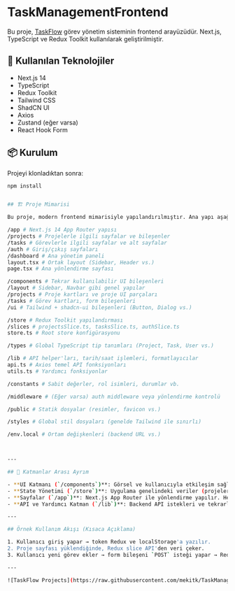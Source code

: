 # TaskManagementFrontend

Bu proje, [TaskFlow](https://github.com/mekitk/TaskManagementFrontend) görev yönetim sisteminin frontend arayüzüdür. Next.js, TypeScript ve Redux Toolkit kullanılarak geliştirilmiştir.

## 🚀 Kullanılan Teknolojiler

- Next.js 14
- TypeScript
- Redux Toolkit
- Tailwind CSS
- ShadCN UI
- Axios
- Zustand (eğer varsa)
- React Hook Form

## 📦 Kurulum

Projeyi klonladıktan sonra:

```bash
npm install


## 🏗️ Proje Mimarisi

Bu proje, modern frontend mimarisiyle yapılandırılmıştır. Ana yapı aşağıdaki gibidir:

/app # Next.js 14 App Router yapısı
/projects # Projelerle ilgili sayfalar ve bileşenler
/tasks # Görevlerle ilgili sayfalar ve alt sayfalar
/auth # Giriş/çıkış sayfaları
/dashboard # Ana yönetim paneli
layout.tsx # Ortak layout (Sidebar, Header vs.)
page.tsx # Ana yönlendirme sayfası

/components # Tekrar kullanılabilir UI bileşenleri
/layout # Sidebar, Navbar gibi genel yapılar
/projects # Proje kartları ve proje UI parçaları
/tasks # Görev kartları, form bileşenleri
/ui # Tailwind + shadcn-ui bileşenleri (Button, Dialog vs.)

/store # Redux Toolkit yapılandırması
/slices # projectsSlice.ts, tasksSlice.ts, authSlice.ts
store.ts # Root store konfigürasyonu

/types # Global TypeScript tip tanımları (Project, Task, User vs.)

/lib # API helper'ları, tarih/saat işlemleri, formatlayıcılar
api.ts # Axios temel API fonksiyonları
utils.ts # Yardımcı fonksiyonlar

/constants # Sabit değerler, rol isimleri, durumlar vb.

/middleware # (Eğer varsa) auth middleware veya yönlendirme kontrolü

/public # Statik dosyalar (resimler, favicon vs.)

/styles # Global stil dosyaları (genelde Tailwind ile sınırlı)

/env.local # Ortam değişkenleri (backend URL vs.)



---

## 🧱 Katmanlar Arası Ayrım

- **UI Katmanı (`/components`)**: Görsel ve kullanıcıyla etkileşim sağlayan bileşenler burada.
- **State Yönetimi (`/store`)**: Uygulama genelindeki veriler (projeler, görevler, kullanıcı bilgisi) burada saklanır.
- **Sayfalar (`/app`)**: Next.js App Router ile yönlendirme yapılır. Her klasör bir route’tur.
- **API ve Yardımcı Katman (`/lib`)**: Backend API istekleri ve tekrarlayan işlemler burada tanımlıdır.

---

## Örnek Kullanım Akışı (Kısaca Açıklama)

1. Kullanıcı giriş yapar → token Redux ve localStorage'a yazılır.
2. Proje sayfası yüklendiğinde, Redux slice API'den veri çeker.
3. Kullanıcı yeni görev ekler → form bileşeni `POST` isteği yapar → Redux slice güncellenir → UI anlık olarak güncellenir.

---

![TaskFlow Projects](https://raw.githubusercontent.com/mekitk/TaskManagementFrontend/main/public/taskflowprojects.png)


